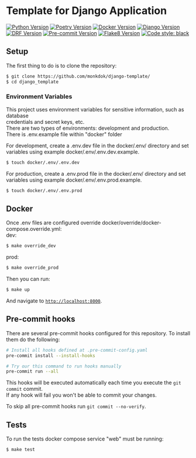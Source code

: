 # Template for Django Application
[![Python Version](https://img.shields.io/badge/python-3.10-blue)](https://www.python.org/downloads/)
[![Poetry Version](https://img.shields.io/badge/poetry-1.4.0-blue)](https://python-poetry.org/docs/)
[![Docker Version](https://img.shields.io/badge/docker-23.0.1-blue)](https://www.docker.com/)
[![Django Version](https://img.shields.io/badge/django-4.1.7-blue)](https://docs.djangoproject.com/en/4.1/)
[![DRF Version](https://img.shields.io/badge/djangorestframework-3.14.0-blue)](https://www.django-rest-framework.org/)
[![Pre-commit Version](https://img.shields.io/badge/precommit-3.2.0-blue)](https://pre-commit.com/)
[![Flake8 Version](https://img.shields.io/badge/falke8-6.0.0-blue)](https://flake8.pycqa.org/en/latest/)
[![Code style: black](https://img.shields.io/badge/code%20style-black-000000.svg)](https://github.com/psf/black)

## Setup
The first thing to do is to clone the repository:

```sh
$ git clone https://github.com/monkdok/django-template/
$ cd django_template
```

### Environment Variables
This project uses environment variables for sensitive information, such as database \
credentials and secret keys, etc.\
There are two types of environments: development and production.\
There is .env.example file within "docker" folder

For development, create a .env.dev file in the docker/.env/ directory and set \
variables using example docker/.env/.env.dev.example.
```sh
$ touch docker/.env/.env.dev
```

For production, create a .env.prod file in the docker/.env/ directory and set \
variables using example docker/.env/.env.prod.example.
```sh
$ touch docker/.env/.env.prod
```

## Docker
Once .env files are configured override docker/override/docker-compose.override.yml:\
dev:
```sh
$ make override_dev
```
prod:
```sh
$ make override_prod
```
Then you can run:
```sh
$ make up
```
And navigate to [`http://localhost:8000`](http://localhost:8000).

## Pre-commit hooks

There are several pre-commit hooks configured for this repository. To install them do the following:


```bash
# Install all hooks defined at .pre-commit-config.yaml
pre-commit install --install-hooks

# Try our this command to run hooks manually
pre-commit run --all
```

This hooks will be executed automatically each time you execute the `git commit` commit. \
If any hook will fail you won't be able to commit your changes.

To skip all pre-commit hooks run `git commit --no-verify`.


## Tests

To run the tests docker compose service "web" must be running:
```sh
$ make test
```
